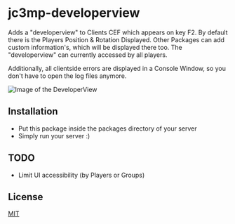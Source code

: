 # jc3mp-developerview
Adds a "developerview" to Clients CEF which appears on key F2. 
By default there is the Players Position & Rotation Displayed. Other Packages can add custom information's, which will be displayed there too. The "developerview" can currently accessed by all players.

Additionally, all clientside errors are displayed in a Console Window, so you don't have to open the log files anymore.

![Image of the DeveloperView](https://derbl4ck.github.io/jc3mp-developerview.jpg)

## Installation

  - Put this package inside the packages directory of your server
  - Simply run your server :)

## TODO

  - Limit UI accessibility (by Players or Groups)

## License

[MIT](http://opensource.org/licenses/MIT)